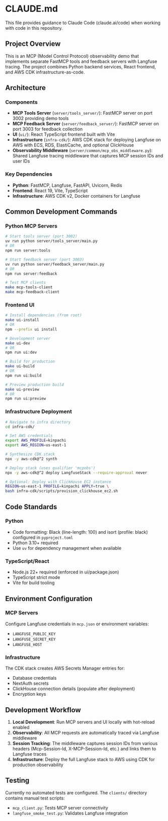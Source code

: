 # CLAUDE.md

This file provides guidance to Claude Code (claude.ai/code) when working with code in this repository.

## Project Overview

This is an MCP (Model Control Protocol) observability demo that implements separate FastMCP tools and feedback servers with Langfuse tracing. The project combines Python backend services, React frontend, and AWS CDK infrastructure-as-code.

## Architecture

### Components
- **MCP Tools Server** (`server/tools_server/`): FastMCP server on port 3002 providing demo tools
- **MCP Feedback Server** (`server/feedback_server/`): FastMCP server on port 3003 for feedback collection
- **UI** (`ui/`): React TypeScript frontend built with Vite
- **Infrastructure** (`infra-cdk/`): AWS CDK stack for deploying Langfuse on AWS with ECS, RDS, ElastiCache, and optional ClickHouse
- **Observability Middleware** (`server/common/mcp_obs_middleware.py`): Shared Langfuse tracing middleware that captures MCP session IDs and user IDs

### Key Dependencies
- **Python**: FastMCP, Langfuse, FastAPI, Uvicorn, Redis
- **Frontend**: React 19, Vite, TypeScript
- **Infrastructure**: AWS CDK v2, Docker containers for Langfuse

## Common Development Commands

### Python MCP Servers
```bash
# Start tools server (port 3002)
uv run python server/tools_server/main.py
# OR
npm run server:tools

# Start feedback server (port 3003)  
uv run python server/feedback_server/main.py
# OR
npm run server:feedback

# Test MCP clients
make mcp-tools-client
make mcp-feedback-client
```

### Frontend UI
```bash
# Install dependencies (from root)
make ui-install
# OR
npm --prefix ui install

# Development server
make ui-dev
# OR
npm run ui:dev

# Build for production
make ui-build
# OR  
npm run ui:build

# Preview production build
make ui-preview
# OR
npm run ui:preview
```

### Infrastructure Deployment
```bash
# Navigate to infra directory
cd infra-cdk/

# Set AWS credentials
export AWS_PROFILE=kinpachi
export AWS_REGION=us-east-1

# Synthesize CDK stack
npx -y aws-cdk@^2 synth

# Deploy stack (uses qualifier 'mcpobs')
npx -y aws-cdk@^2 deploy LangfuseStack --require-approval never

# Optional: Deploy with ClickHouse EC2 instance
REGION=us-east-1 PROFILE=kinpachi APPLY=true \
bash infra-cdk/scripts/provision_clickhouse_ec2.sh
```

## Code Standards

### Python
- Code formatting: Black (line-length: 100) and isort (profile: black) configured in `pyproject.toml`
- Python 3.10+ required
- Use `uv` for dependency management when available

### TypeScript/React  
- Node.js 22+ required (enforced in ui/package.json)
- TypeScript strict mode
- Vite for build tooling

## Environment Configuration

### MCP Servers
Configure Langfuse credentials in `mcp.json` or environment variables:
- `LANGFUSE_PUBLIC_KEY`
- `LANGFUSE_SECRET_KEY`  
- `LANGFUSE_HOST`

### Infrastructure
The CDK stack creates AWS Secrets Manager entries for:
- Database credentials
- NextAuth secrets
- ClickHouse connection details (populate after deployment)
- Encryption keys

## Development Workflow

1. **Local Development**: Run MCP servers and UI locally with hot-reload enabled
2. **Observability**: All MCP requests are automatically traced via Langfuse middleware
3. **Session Tracking**: The middleware captures session IDs from various headers (Mcp-Session-Id, X-MCP-Session-Id, etc.) and links them to Langfuse traces
4. **Infrastructure**: Deploy the full Langfuse stack to AWS using CDK for production observability

## Testing

Currently no automated tests are configured. The `clients/` directory contains manual test scripts:
- `mcp_client.py`: Tests MCP server connectivity
- `langfuse_smoke_test.py`: Validates Langfuse integration